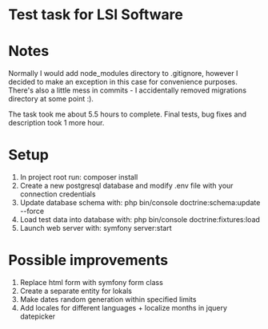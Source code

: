# Test task for LSI Software

# Notes
Normally I would add node_modules directory to .gitignore, however I decided to make an exception in this case for convenience purposes.
There's also a little mess in commits - I accidentally removed migrations directory at some point :).

The task took me about 5.5 hours to complete. Final tests, bug fixes and description took 1 more hour.

# Setup
1. In project root run:
      composer install
2. Create a new postgresql database and modify .env file with your connection credentials
3. Update database schema with:
      php bin/console doctrine:schema:update --force
4. Load test data into database with:
      php bin/console doctrine:fixtures:load
5. Launch web server with:
      symfony server:start
      
# Possible improvements

1. Replace html form with symfony form class
2. Create a separate entity for lokals
3. Make dates random generation within specified limits
4. Add locales for different languages + localize months in jquery datepicker
